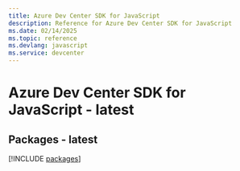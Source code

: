 ```yaml
---
title: Azure Dev Center SDK for JavaScript
description: Reference for Azure Dev Center SDK for JavaScript
ms.date: 02/14/2025
ms.topic: reference
ms.devlang: javascript
ms.service: devcenter
---
```

# Azure Dev Center SDK for JavaScript - latest
## Packages - latest
[!INCLUDE [packages](dev-center-index.md)]
